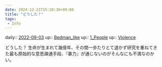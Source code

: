 ```yaml
---
date: 2024-12-21T15:20:30+09:00
title: "どうした？"
tags:
 - Info
---
```


daily:: [2022-09-03](Daily_Note/2022-09-03.md)
up:: [Bedman_like](Bar/Novel/Topics/Bedman_like.md)
up:: [1_People](Bar/Novel/Nacaria/1_People.md)
up:: [Violence](../Bar/Novel/Topics/Violence.md)

どうした？
生命が生まれて幾億年、その間一歩たりとて退かず研究を重ねてきた最も原始的な意思疎通手段、『暴力』が通じないのがそんなにも不満なのかい。